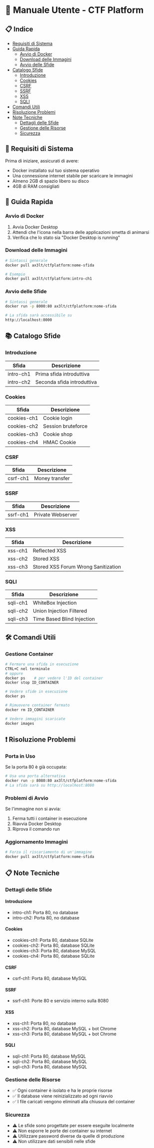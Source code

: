 # 📘 Manuale Utente - CTF Platform

## 📋 Indice
- [Requisiti di Sistema](#requisiti-di-sistema)
- [Guida Rapida](#guida-rapida)
  - [Avvio di Docker](#avvio-di-docker)
  - [Download delle Immagini](#download-delle-immagini)
  - [Avvio delle Sfide](#avvio-delle-sfide)
- [Catalogo Sfide](#catalogo-sfide)
  - [Introduzione](#introduzione)
  - [Cookies](#cookies)
  - [CSRF](#csrf)
  - [SSRF](#ssrf)
  - [XSS](#xss)
  - [SQLI](#sqli)
- [Comandi Utili](#comandi-utili)
- [Risoluzione Problemi](#risoluzione-problemi)
- [Note Tecniche](#note-tecniche)
  - [Dettagli delle Sfide](#dettagli-delle-sfide)
  - [Gestione delle Risorse](#gestione-delle-risorse)
  - [Sicurezza](#sicurezza)

## 🔧 Requisiti di Sistema
Prima di iniziare, assicurati di avere:
- Docker installato sul tuo sistema operativo
- Una connessione internet stabile per scaricare le immagini
- Almeno 2GB di spazio libero su disco
- 4GB di RAM consigliati

## 🚀 Guida Rapida

### Avvio di Docker
1. Avvia Docker Desktop
2. Attendi che l'icona nella barra delle applicazioni smetta di animarsi
3. Verifica che lo stato sia "Docker Desktop is running"

### Download delle Immagini
```bash
# Sintassi generale
docker pull ax3lt/ctfplatform:nome-sfida

# Esempio
docker pull ax3lt/ctfplatform:intro-ch1
```

### Avvio delle Sfide
```bash
# Sintassi generale
docker run -p 8000:80 ax3lt/ctfplatform:nome-sfida

# La sfida sarà accessibile su
http://localhost:8000
```

## 📚 Catalogo Sfide

### Introduzione
| Sfida | Descrizione |
|-------|-------------|
| intro-ch1 | Prima sfida introduttiva |
| intro-ch2 | Seconda sfida introduttiva |

### Cookies
| Sfida | Descrizione |
|-------|-------------|
| cookies-ch1 | Cookie login |
| cookies-ch2 | Session bruteforce |
| cookies-ch3 | Cookie shop |
| cookies-ch4 | HMAC Cookie |

### CSRF
| Sfida | Descrizione |
|-------|-------------|
| csrf-ch1 | Money transfer |

### SSRF
| Sfida | Descrizione |
|-------|-------------|
| ssrf-ch1 | Private Webserver |

### XSS
| Sfida | Descrizione |
|-------|-------------|
| xss-ch1 | Reflected XSS |
| xss-ch2 | Stored XSS |
| xss-ch3 | Stored XSS Forum Wrong Sanitization |

### SQLI
| Sfida | Descrizione |
|-------|-------------|
| sqli-ch1 | WhiteBox Injection |
| sqli-ch2 | Union Injection Filtered |
| sqli-ch3 | Time Based Blind Injection |

## 🛠️ Comandi Utili

### Gestione Container
```bash
# Fermare una sfida in esecuzione
CTRL+C nel terminale
# oppure
docker ps    # per vedere l'ID del container
docker stop ID_CONTAINER

# Vedere sfide in esecuzione
docker ps

# Rimuovere container fermato
docker rm ID_CONTAINER

# Vedere immagini scaricate
docker images
```

## ❗ Risoluzione Problemi

### Porta in Uso
Se la porta 80 è già occupata:
```bash
# Usa una porta alternativa
docker run -p 8080:80 ax3lt/ctfplatform:nome-sfida
# La sfida sarà su http://localhost:8080
```

### Problemi di Avvio
Se l'immagine non si avvia:
1. Ferma tutti i container in esecuzione
2. Riavvia Docker Desktop
3. Riprova il comando run

### Aggiornamento Immagini
```bash
# Forza il riscariamento di un'immagine
docker pull ax3lt/ctfplatform:nome-sfida
```

## 📋 Note Tecniche

### Dettagli delle Sfide

#### Introduzione
- intro-ch1: Porta 80, no database
- intro-ch2: Porta 80, no database

#### Cookies
- cookies-ch1: Porta 80, database SQLite
- cookies-ch2: Porta 80, database SQLite
- cookies-ch3: Porta 80, database MySQL
- cookies-ch4: Porta 80, database SQLite

#### CSRF
- csrf-ch1: Porta 80, database MySQL

#### SSRF
- ssrf-ch1: Porte 80 e servizio interno sulla 8080

#### XSS
- xss-ch1: Porta 80, no database
- xss-ch2: Porta 80, database MySQL + bot Chrome
- xss-ch3: Porta 80, database MySQL + bot Chrome

#### SQLI
- sqli-ch1: Porta 80, database MySQL
- sqli-ch2: Porta 80, database MySQL
- sqli-ch3: Porta 80, database MySQL

### Gestione delle Risorse
- ✅ Ogni container è isolato e ha le proprie risorse
- ✅ Il database viene reinizializzato ad ogni riavvio
- ✅ I file caricati vengono eliminati alla chiusura del container

### Sicurezza
- ⚠️ Le sfide sono progettate per essere eseguite localmente
- ⚠️ Non esporre le porte dei container su internet
- ⚠️ Utilizzare password diverse da quelle di produzione
- ⚠️ Non utilizzare dati sensibili nelle sfide